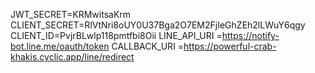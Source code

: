 
JWT_SECRET=KRMwitsaKrm
CLIENT_SECRET=RlVtNri8oUY0U37Bga2O7EM2FjIeGhZEh2lLWuY6qgy
CLIENT_ID=PvjrBLwlp118pmtfbi8Oii
LINE_API_URI =https://notify-bot.line.me/oauth/token
CALLBACK_URI =https://powerful-crab-khakis.cyclic.app/line/redirect